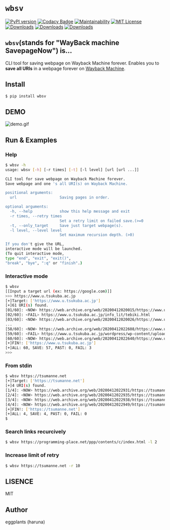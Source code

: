 # `wbsv`

[![PyPI version](https://badge.fury.io/py/wbsv.svg)](https://badge.fury.io/py/wbsv) [![Codacy Badge](https://app.codacy.com/project/badge/Grade/4914becc1f8f409dbc9f4a2020ab2e17)](https://www.codacy.com/manual/eggplants/wbsv-cli?utm_source=github.com&amp;utm_medium=referral&amp;utm_content=eggplants/wbsv-cli&amp;utm_campaign=Badge_Grade) [![Maintainability](https://api.codeclimate.com/v1/badges/ce84fc17ef2b182eda26/maintainability)](https://codeclimate.com/github/eggplants/wbsv-cli/maintainability) [![MIT License](http://img.shields.io/badge/license-MIT-blue.svg?style=flat)](LICENSE)
[![Downloads](https://pepy.tech/badge/wbsv)](https://pepy.tech/project/wbsv) [![Downloads](https://pepy.tech/badge/wbsv/month)](https://pepy.tech/project/wbsv/month) [![Downloads](https://pepy.tech/badge/wbsv/week)](https://pepy.tech/project/wbsv/week)

## `wbsv`(stands for "WayBack machine SavepageNow") is…

CLI tool for saving webpage on Wayback Machine forever.
Enables you to **save all URIs** in a webpage forever on [Wayback Machine](https://archive.org/web/).

## Install

```bash
$ pip install wbsv
```

## DEMO

![demo.gif](https://raw.githubusercontent.com/wiki/eggplants/wbsv-cli/demo.gif)

## Run & Examples

### Help

```bash
$ wbsv -h
usage: wbsv [-h] [-r times] [-t] [-l level] [url [url ...]]

CLI tool for save webpage on Wayback Machine forever.
Save webpage and one 's all URI(s) on Wayback Machine.

positional arguments:
  url                   Saving pages in order.

optional arguments:
  -h, --help            show this help message and exit
  -r times, --retry times
                        Set a retry limit on failed save.(>=0
  -t, --only_target     Save just target webpage(s).
  -l level, --level level
                        Set maximum recursion depth. (>0)

If you don't give the URL,
interactive mode will be launched.
(To quit interactive mode,
type "end", "exit", "exit()",
"break", "bye", ":q" or "finish".)
```

### Interactive mode

```bash
$ wbsv
[[Input a target url (ex: https://google.com)]]
>>> https://www.u.tsukuba.ac.jp
[+]Target: ['https://www.u.tsukuba.ac.jp']
[+]61 URI(s) found.
[01/60]: <NOW> https://web.archive.org/web/20200412020015/https://www.u.tsukuba.ac.jp/password/
[02/60]: <FAIL> https://www.u.tsukuba.ac.jp/info_lit/tebiki.html
[03/60]: <NOW> https://web.archive.org/web/20200412020026/https://www.u.tsukuba.ac.jp/account/
...
[58/60]: <NOW> https://web.archive.org/web/20200412022608/https://www.u.tsukuba.ac.jp/phishing/
[59/60]: <FAIL> https://www.u.tsukuba.ac.jp/wordpress/wp-content/uploads/note_usingcomputerrooms.png
[60/60]: <NOW> https://web.archive.org/web/20200412022640/https://www.u.tsukuba.ac.jp/
[+]FIN!: ['https://www.u.tsukuba.ac.jp']
[+]ALL: 60, SAVE: 57, PAST: 0, FAIL: 3
>>>
```

### From stdin

```bash
$ wbsv https://tsumanne.net
[+]Target: ['https://tsumanne.net']
[+]4 URI(s) found.
[1/4]: <NOW> https://web.archive.org/web/20200412022931/https://tsumanne.net/si/
[2/4]: <NOW> https://web.archive.org/web/20200412022935/https://tsumanne.net/
[3/4]: <NOW> https://web.archive.org/web/20200412022938/https://tsumanne.net/my/
[4/4]: <NOW> https://web.archive.org/web/20200412022949/https://tsumanne.net/ct/
[+]FIN!: ['https://tsumanne.net']
[+]ALL: 4, SAVE: 4, PAST: 0, FAIL: 0
$
```

### Search links recurcively

```bash
$ wbsv https://programming-place.net/ppp/contents/c/index.html -l 2
```

### Increase limit of retry

```bash
$ wbsv https://tsumanne.net -r 10
```

## LISENCE

MIT

## Author

eggplants (haruna)
